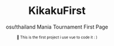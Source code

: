
<h1 style="text-align:center"> KikakuFirst</h1>

<p style="text-align:center">osu!thailand Mania Tournament First Page</p>

<p style="text-align:center;font-size:10px;">🎉 This is the first project i use vue to code it : )</p>
